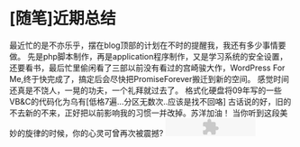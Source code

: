 # [随笔]近期总结

最近忙的是不亦乐乎，摆在blog顶部的计划在不时的提醒我，我还有多少事情要做。 先是php脚本制作，再是application程序制作，又是学习系统的安全设置，还要看书，最后忙里偷闲看了三部以前没有看过的宫崎骏大作，WordPress For Me,终于快完成了，搞定后会尽快把PromiseForever搬迁到新的空间。 感觉时间还真是不饶人，一晃的功夫，一个礼拜就过去了。 格式化硬盘将09年写的一些VB&C的代码化为乌有[低格7遍...分区无数次..应该是找不回咯] 古话说的好，旧的不去新的不来，正好把以前影响我的习惯一并改掉。苏洋加油！ 当你听到这段美妙的旋律的时候，你的心灵可曾再次被震撼? <object width="160" height="32" data="http://8box.com/feed/000000_s_187758_1/mini.swf" type="application/x-shockwave-flash"><param name="src" value="http://8box.com/feed/000000_s_187758_1/mini.swf"><param name="wmode" value="transparent"></object>

